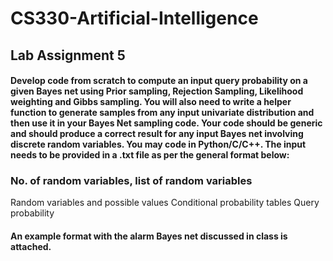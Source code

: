 # CS330-Artificial-Intelligence

## Lab Assignment 5

#### Develop code from scratch to compute an input query probability on a given Bayes net using Prior sampling, Rejection Sampling, Likelihood weighting and Gibbs sampling. You will also need to write a helper function to generate samples from any input univariate distribution and then use it in your Bayes Net sampling code. Your code should be generic and should produce a correct result for any input Bayes net involving discrete random variables. You may code in Python/C/C++. The input needs to be provided in a .txt file as per the general format below:

### No. of random variables, list of random variables 
Random variables and possible values
Conditional probability tables
Query probability

#### An example format with the alarm Bayes net discussed in class is attached. 

